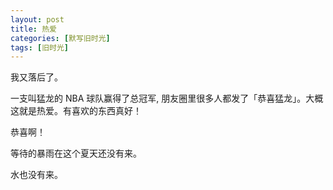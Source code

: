 ```yaml
---
layout: post
title: 热爱
categories: [默写旧时光]
tags: [旧时光]
---
```


我又落后了。

一支叫猛龙的 NBA 球队赢得了总冠军, 朋友圈里很多人都发了「恭喜猛龙」。大概这就是热爱。有喜欢的东西真好！

恭喜啊！

等待的暴雨在这个夏天还没有来。

水也没有来。
